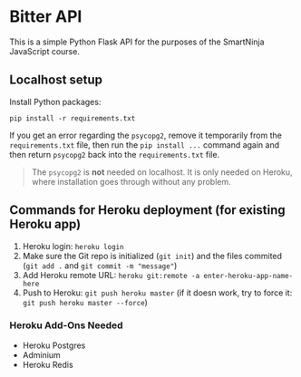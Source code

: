 # Bitter API

This is a simple Python Flask API for the purposes of the SmartNinja JavaScript course.

## Localhost setup

Install Python packages:

    pip install -r requirements.txt

If you get an error regarding the `psycopg2`, remove it temporarily from the `requirements.txt` file, then run the 
`pip install ...` command again and then return `psycopg2` back into the `requirements.txt` file.

> The `psycopg2` is **not** needed on localhost. It is only needed on Heroku, where installation goes through without any problem.

## Commands for Heroku deployment (for existing Heroku app)

1. Heroku login: `heroku login`
2. Make sure the Git repo is initialized (`git init`) and the files commited (`git add .` and `git commit -m "message"`)
3. Add Heroku remote URL: `heroku git:remote -a enter-heroku-app-name-here`
4. Push to Heroku: `git push heroku master` (if it doesn work, try to force it: `git push heroku master --force`)

### Heroku Add-Ons Needed

- Heroku Postgres
- Adminium
- Heroku Redis
